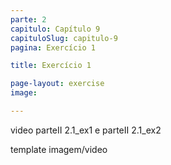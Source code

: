 ```yaml
---
parte: 2
capitulo: Capítulo 9
capituloSlug: capitulo-9
pagina: Exercício 1

title: Exercício 1

page-layout: exercise
image:

---
```


video parteII 2.1_ex1 e parteII 2.1_ex2

template imagem/video
